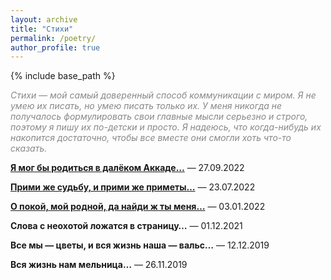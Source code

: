 ```yaml
---
layout: archive
title: "Стихи"
permalink: /poetry/
author_profile: true
---
```


{% include base_path %}

<p style="color:#888888;"><i>Стихи — мой самый доверенный способ коммуникации с миром. Я не умею их писать, но умею писать только их.
У меня никогда не получалось формулировать свои главные мысли серьезно и строго, поэтому я пишу их по-детски и просто.
Я надеюсь, что когда-нибудь их накопится достаточно, чтобы все вместе они смогли хоть что-то сказать.</i></p>

<b><a href="https://areyde.com/poetry/2022-09-27">Я мог бы родиться в далёком Аккаде…</a></b>  — 27.09.2022

<b><a href="https://areyde.com/poetry/2022-07-23">Прими же судьбу, и прими же приметы…</a></b> — 23.07.2022

<b><a href="https://areyde.com/poetry/2022-01-03">О покой, мой родной, да найди ж ты меня…</a></b> — 03.01.2022

<b>Слова с неохотой ложатся в страницу…</b> — 01.12.2021

<b>Все мы — цветы, и вся жизнь наша — вальс…</b> — 12.12.2019

<b>Вся жизнь нам мельница…</b> — 26.11.2019